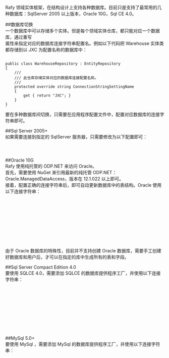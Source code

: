 ﻿Rafy 领域实体框架，在结构设计上支持各种数据库。目前只是支持了最常用的几种数据库：SqlServer 2005 以上版本，Oracle 10G，Sql CE 4.0。  

##数据库切换  
一个数据库中可以存储多个实体。但是每个领域实体仓库，都只能对应一个数据库，通过重写  
属性来指定对应的数据库连接字符串配置名。例如以下代码把 Warehouse 实体类都存储到以 JXC 为配置名称的数据库中：  
<pre><code class="cs">  
public class WarehouseRepository : EntityRepository
{
    /// <mark2>
    /// 此仓库存储实体对应的数据库连接配置名称。
    /// </summary>
    protected override string ConnectionStringSettingName
    {
        get { return "JXC"; }
    }
}  
</code></pre>  
要在多种数据库间切换，只需要在应用程序配置文件中，配置对应数据库的连接字符串即可。  

##Sql Server 2005+  
如果需要连接到指定的 SqlServer 服务器，只需要修改为以下配置即可：  
<pre><code class="cs">  
<add name="JXC" connectionString="Data Source=.\SQLExpress;Initial Catalog=Rafy_JXC;User ID=sa;Password=***" providerName="System.Data.SqlClient"/>  
</code></pre>  

##Oracle 10G  
Rafy 使用纯托管的 ODP.NET 来访问 Oracle。  
首先，需要使用 NuGet 来引用最新的纯托管 ODP.NET：Oracle.ManagedDataAccess，版本在 12.1.022 以上即可。  
接着，配置正确的连接字符串后，即可自动更新数据库中的表结构。Oracle 使用以下连接字符串：  
<pre><code class="cs">  
<connectionStrings>
    <add name="JXC" connectionString="Data Source=(DESCRIPTION=(ADDRESS=(PROTOCOL=TCP)(HOST=localhost)(PORT=1521))(CONNECT_DATA=(SERVICE_NAME=ORCL)));User Id=hqf;Password=***;" providerName="Oracle.ManagedDataAccess.Client"/>
</connectionStrings>
<system.data>
    <DbProviderFactories>
        <remove invariant="Oracle.ManagedDataAccess.Client"/>
        <add name="ODP.NET, Managed Driver" invariant="Oracle.ManagedDataAccess.Client" description="Oracle Data Provider for .NET, Managed Driver"
             type="Oracle.ManagedDataAccess.Client.OracleClientFactory, Oracle.ManagedDataAccess, Version=4.121.2.0, Culture=neutral, PublicKeyToken=89b483f429c47342"/>
    </DbProviderFactories>
</system.data>  
</code></pre>  
由于 Oracle 数据库的特殊性，目前并不支持创建 Oracle 数据库，需要手工创建好数据库和用户后，才可以在指定的库中生成所有的表和字段。  

##Sql Server Compact Edition 4.0  
要使用 SQLCE 4.0，需要添加 SQLCE 的数据库提供程序工厂，并使用以下连接字符串：  
<pre><code class="cs">  
<connectionStrings>
    <add name="JXC" connectionString="Data Source=Data\JXC.sdf" providerName="System.Data.SqlServerCe" />
</connectionStrings>
<system.data>
    <DbProviderFactories>
        <remove invariant="System.Data.SqlServerCe"/>
        <add name="SqlServerCe Data Provider" invariant="System.Data.SqlServerCe" description="SqlServerCe Data Provider"
                type="System.Data.SqlServerCe.SqlCeProviderFactory, System.Data.SqlServerCe, Version=4.0.0.0, Culture=neutral, PublicKeyToken=89845dcd8080cc91"/>
    </DbProviderFactories>
</system.data>  
</code></pre>  

##MySql 5.0+  
要使用 MySql ，需要添加 MySql 的数据库提供程序工厂，并使用以下连接字符串：  
<pre><code class="cs">  
<connectionStrings>
    <add name="JXC" connectionString="server=localhost;database=JXC;user id=****;password=******;" providerName="MySql.Data.MySqlClient" />
</connectionStrings>
<system.data>
    <DbProviderFactories>
        <remove invariant="MySql.Data.MySqlClient" />
        <add name="MySqlClient Data Provider" invariant="MySql.Data.MySqlClient" description=".Net Framework Data Provider for MySqlServer" type="MySql.Data.MySqlClient.MySqlClientFactory, MySql.Data, Version=6.9.9.0, Culture=neutral, PublicKeyToken=c5687fc88969c44d" />
    </DbProviderFactories>
</system.data>  
</code></pre>  
